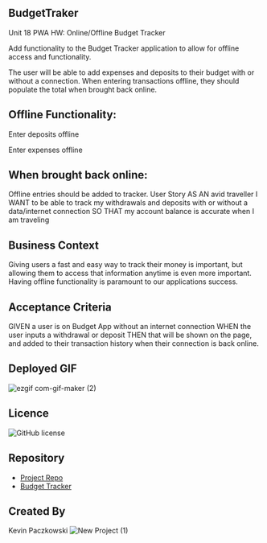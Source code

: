 ## BudgetTraker
Unit 18 PWA HW: Online/Offline Budget Tracker

Add functionality to the Budget Tracker application to allow for offline access and functionality.

The user will be able to add expenses and deposits to their budget with or without a connection. 
When entering transactions offline, they should populate the total when brought back online.

## Offline Functionality:

Enter deposits offline

Enter expenses offline

## When brought back online:

Offline entries should be added to tracker.
User Story
AS AN avid traveller I WANT to be able to track my withdrawals and deposits with or without a data/internet connection SO THAT my account balance is accurate when I am traveling

## Business Context
Giving users a fast and easy way to track their money is important, but allowing them to access that information anytime is even more important. Having offline functionality is paramount to our applications success.

## Acceptance Criteria
GIVEN a user is on Budget App without an internet connection WHEN the user inputs a withdrawal or deposit THEN that will be shown on the page, and added to their transaction history when their connection is back online.

## Deployed GIF
![ezgif com-gif-maker (2)](https://user-images.githubusercontent.com/71659832/100168448-4eab9200-2e8f-11eb-836a-0b800ab58889.gif)


## Licence

![GitHub license](https://img.shields.io/badge/license-MIT-blue.svg)

## Repository

- [Project Repo](https://github.com/kpac567/BudgetTraker)
- [Budget Tracker](https://budgetrk.herokuapp.com)

## Created By

Kevin Paczkowski
![New Project (1)](https://user-images.githubusercontent.com/71659832/100169632-edd18900-2e91-11eb-8f12-07328b579f4d.png)

